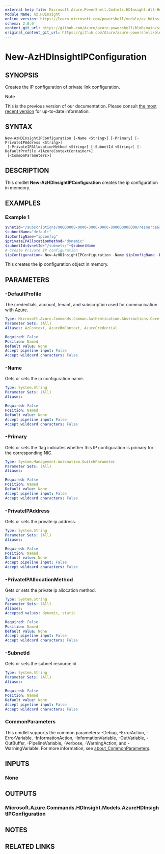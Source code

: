 ```yaml
---
external help file: Microsoft.Azure.PowerShell.Cmdlets.HDInsight.dll-Help.xml
Module Name: Az.HDInsight
online version: https://learn.microsoft.com/powershell/module/az.hdinsight/new-azhdinsightipconfiguration
schema: 2.0.0
content_git_url: https://github.com/Azure/azure-powershell/blob/main/src/HDInsight/HDInsight/help/New-AzHDInsightIPConfiguration.md
original_content_git_url: https://github.com/Azure/azure-powershell/blob/main/src/HDInsight/HDInsight/help/New-AzHDInsightIPConfiguration.md
---
```


# New-AzHDInsightIPConfiguration

## SYNOPSIS
Creates the IP configuration of private link configuration.

> [!NOTE]
>This is the previous version of our documentation. Please consult [the most recent version](/powershell/module/az.hdinsight/new-azhdinsightipconfiguration) for up-to-date information.

## SYNTAX

```
New-AzHDInsightIPConfiguration [-Name <String>] [-Primary] [-PrivateIPAddress <String>]
 [-PrivateIPAllocationMethod <String>] [-SubnetId <String>] [-DefaultProfile <IAzureContextContainer>]
 [<CommonParameters>]
```

## DESCRIPTION
This cmdlet **New-AzHDInsightIPConfiguration** creates the ip configuration in memeory.

## EXAMPLES

### Example 1
```powershell
$vnetId="/subscriptions/00000000-0000-0000-0000-000000000000/resourceGroups/testrg/providers/Microsoft.Network/virtualNetworks/testvnet"
$subnetName="default"
$ipConfigName="ipconfig"
$privateIPAllocationMethod="dynamic"
$subnetId=$vnetId+"/subnets/"+$subnetName
# Create Private IP configuration
$ipConfiguration= New-AzHDInsightIPConfiguration -Name $ipConfigName -PrivateIPAllocationMethod $privateIPAllocationMethod -SubnetId $subnetId -Primary
```

This creates the ip configuration object in memory.

## PARAMETERS

### -DefaultProfile
The credentials, account, tenant, and subscription used for communication with Azure.

```yaml
Type: Microsoft.Azure.Commands.Common.Authentication.Abstractions.Core.IAzureContextContainer
Parameter Sets: (All)
Aliases: AzContext, AzureRmContext, AzureCredential

Required: False
Position: Named
Default value: None
Accept pipeline input: False
Accept wildcard characters: False
```

### -Name
Gets or sets the ip configuration name.

```yaml
Type: System.String
Parameter Sets: (All)
Aliases:

Required: False
Position: Named
Default value: None
Accept pipeline input: False
Accept wildcard characters: False
```

### -Primary
Gets or sets the flag indicates whether this IP configuration is primary for the corresponding NIC.

```yaml
Type: System.Management.Automation.SwitchParameter
Parameter Sets: (All)
Aliases:

Required: False
Position: Named
Default value: None
Accept pipeline input: False
Accept wildcard characters: False
```

### -PrivateIPAddress
Gets or sets the private ip address.

```yaml
Type: System.String
Parameter Sets: (All)
Aliases:

Required: False
Position: Named
Default value: None
Accept pipeline input: False
Accept wildcard characters: False
```

### -PrivateIPAllocationMethod
Gets or sets the private ip allocation method.

```yaml
Type: System.String
Parameter Sets: (All)
Aliases:
Accepted values: dynamic, static

Required: False
Position: Named
Default value: None
Accept pipeline input: False
Accept wildcard characters: False
```

### -SubnetId
Gets or sets the subnet resource id.

```yaml
Type: System.String
Parameter Sets: (All)
Aliases:

Required: False
Position: Named
Default value: None
Accept pipeline input: False
Accept wildcard characters: False
```

### CommonParameters
This cmdlet supports the common parameters: -Debug, -ErrorAction, -ErrorVariable, -InformationAction, -InformationVariable, -OutVariable, -OutBuffer, -PipelineVariable, -Verbose, -WarningAction, and -WarningVariable. For more information, see [about_CommonParameters](http://go.microsoft.com/fwlink/?LinkID=113216).

## INPUTS

### None

## OUTPUTS

### Microsoft.Azure.Commands.HDInsight.Models.AzureHDInsightIPConfiguration

## NOTES

## RELATED LINKS
